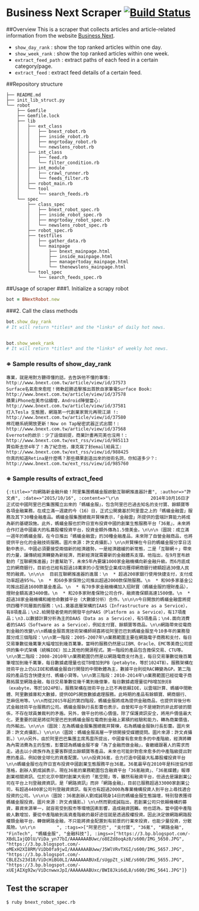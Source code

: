 # Business Next Scraper [![Build Status](https://travis-ci.org/SOA-Upstart4/Team-HW-1-Ideate-and-Scrape.svg?branch=dev)](https://travis-ci.org/SOA-Upstart4/Team-HW-1-Ideate-and-Scrape)
##Overview
This is a scraper that collects articles and article-related information from the website 
[Business Next](http://www.bnext.com.tw/).

* `show_day_rank` : show the top ranked articles within one day.
* `show_week_rank` : show the top ranked articles within one week.
* `extract_feed_path` : extract paths of each feed in a certain category/page.
* `extract_feed` : extract feed details of a certain feed.

##Repository structure
```
├── README.md
├── init_lib_struct.py
└── robot
    ├── Gemfile
    ├── Gemfile.lock
    ├── lib
    │   ├── ext_class
    │   │   ├── bnext_robot.rb
    │   │   ├── inside_robot.rb
    │   │   ├── mngrtoday_robot.rb
    │   │   └── newslens_robot.rb
    │   ├── int_class
    │   │   ├── feed.rb
    │   │   └── filter_condition.rb
    │   ├── int_module
    │   │   ├── crawl_runner.rb
    │   │   └── feeds_filter.rb
    │   ├── robot_main.rb
    │   └── tool
    │       └── search_feeds.rb
    └── spec
        ├── class_spec
        │   ├── bnext_robot_spec.rb
        │   ├── inside_robot_spec.rb
        │   ├── mngrtoday_robot_spec.rb
        │   └── newslens_robot_spec.rb
        ├── robot_spec.rb
        ├── testfiles
        │   ├── gather_data.rb
        │   └── mainpage
        │       ├── bnext_mainpage.html
        │       ├── inside_mainpage.html
        │       ├── managertoday_mainpage.html
        │       └── thenewslens_mainpage.html
        └── tool_spec
            └── search_feeds_spec.rb

```
##Usage of scraper
###1. Initialize a scrapy robot

```ruby
bot = BNextRobot.new
```

###2. Call the class methods

```ruby 
bot.show_day_rank
# It will return *titles* and the *links* of daily hot news.


bot.show_week_rank
# It will return *titles* and the *links* of weekly hot news.
```

### ※ Sample results of show_day_rank

```
專業，就是用對方聽得懂的話，去告訴他不懂的事情: http://www.bnext.com.tw/article/view/id/37573
Surface名氣愈來愈旺！微軟趁勝追擊推出首款自家筆電Surface Book: http://www.bnext.com.tw/article/view/id/37578
蘋果iPhone在美市佔續增，Android陣營當心: http://www.bnext.com.tw/article/view/id/37581
打入Tesla 生態圈，網路第一代創業家賀元再現江湖 !: http://www.bnext.com.tw/article/view/id/37580
棉花糖系統開放更新！Now on Tap秘密武器正式出關！: http://www.bnext.com.tw/article/view/id/37568
Evernote的啟示：少了這個前提，商業計畫再完美也沒用！: http://www.bnext.com.tw/ext_rss/view/id/985113
賈伯斯去世4年了！為了紀念他，庫克寫了封email給員工: http://www.bnext.com.tw/ext_rss/view/id/988425
你真的知道Retina是什麼嗎？那些蘋果創造出來的技術名詞，你知道多少？: http://www.bnext.com.tw/ext_rss/view/id/985760

```
### ※ Sample results of extract_feed
```
{:title=>"向網路新金融升級！阿里集團螞蟻金服啟動互聯網推進器計畫", :author=>"許文貞", :date=>"2015/10/16", :content=>"\r\n            2014年10月16日才正式從中國阿里巴巴集團獨立出來的「螞蟻金服」，包含阿里巴巴過去知名的支付寶、餘額寶等各項金融業務，在成立滿一週歲的今（16）日，正式公開奠基於阿里雲之上的「螞蟻金融雲」服務及其下30種金融產品。螞蟻金服集團總裁井賢棟表示，「金融雲」所提供的雲端計算能力將成為新的基礎設施。此外，螞蟻金服也於昨日宣布投資中國的創業生態服務平台「36氪」，未來將合作打造中國最大的私募股權投資平台，投資金額外傳為1.5億美金。\n\n\n（圖說：成立滿一週年的螞蟻金服，在今日推出「螞蟻金融雲」的30種金融產品，未來除了自營金融商品，也將提供平台化的金融技術服務。圖片來源：許文貞攝影。）\n\n井賢棟在今日的螞蟻金服分享日活動中表示，中國必須要接受兩個新的經濟趨勢，一是經濟趨緩的新常態，二是「互聯網＋」帶來的力量，讓傳統經濟轉變為新經濟，而新經濟就需要新的金融體系支撐。他指出，在9月宣布啟動的「互聯網推進器」計畫幫助下，未來5年內要讓1000家金融機構向新金融升級。而6月底成立的網商銀行，目前也已經有超過18萬家的小型微型企業成功獲得網商銀行總額超過30億人民幣的融資。\n\n\n  目前互聯網推進器的進展：\n  * 超過200家銀行使用快捷支付，支付成功率超過95％。\n  * 和60多家保險公司推出超過2000款保險服務。\n  * 和90多家基金公司推出超過1600款基金產品。\n  * 有70多家金融機構加入招財寶（螞蟻金服的理財產品），理財金額高達3400億。\n  * 和20多家財產保險公司合作，融資擔保額高達1500億。\n  * 超過38家金融機構和維他命數據平台（大數據分析）合作。\n\n\n今日開放的螞蟻金融雲將提供四種不同層面的服務：\n1.奠基底層架構的IAAS（Infrastructure as a Service），有8項產品；\n2.給開發者使用的開發平台PAAS（Platform as a Service），有17項產品；\n3.以數據計算分析為主的DAAS（Data as a Service），有5項產品；\n4.面向消費者的SAAS（Software as a Service），例如支付寶、餘額寶等商品。\n\n網路帶來從電商到金融的改變\n\n螞蟻金服首席技術架構師胡喜將從阿里巴巴到螞蟻金服至今10多年的業務發展分成三個階段：\n\n第一階段：2005-2007年\n業務範圍主要在網路電子商務和支付，每日交易筆數從幾萬筆大幅增加到幾百萬筆。當時的服務仍然是以IBM、Oracle、EMC等美商公司提供的集中式架構（統稱IOE）加上其他的開源程式。第一階段的產品包含擔保交易、CTU等。\n\n第二階段：2008-2010年\n業務範圍仍然是以網路電商支付為主，每日交易筆數從幾百萬筆增加到幾千萬筆，每日數據處理量也從TB增加到PB（petabyte，等於1024TB）。服務架構在技術平台上仍以IOE和螞蟻金服自行開發的中間軟體為主，數據平台則從RAC轉變為GP。第二階段的產品包含快捷支付、螞蟻小貸等。\n\n第三階段：2010-2014年\n業務範圍已經從電子商務拓展至網路金融，每日交易筆數從幾千萬到幾億筆，每日數據處理量從PB增加到EB（exabyte，等於1024PB）。服務架構在技術平台上已不再依賴IOE，以雲端計算、螞蟻中間軟體、阿里數據庫和大數據，提供ODPS開放數據處理服務。此時期的產品有餘額寶、網商銀行、芝麻信用等。\n\n而從2015年起的第四階段，螞蟻金服將成為提供金融商品，也提供背後分布式金融技術平台服務的公司。螞蟻金服執行長彭蕾也表示，自營和平台不是絕對的非此即彼的關係，不存在球員兼裁判的矛盾。另外，做平台的核心價值，除了保護資訊安全，將用戶價值最大化，更重要的就是將從阿里巴巴到螞蟻金服在電商到金融上累積的經驗和能力，轉為商業價值，向外輸出。\n\n\n（圖說：左為螞蟻金服集團總裁井賢棟，右為螞蟻金服執行長彭蕾。圖片來源：許文貞攝影。）\n\n\n（圖說：螞蟻金服高層一字排開接受媒體提問。圖片來源：許文貞攝影。）\n\n另外，由於阿里巴巴集團主席馬雲所提出，中國會有愈來愈多的中產階級，經濟將轉為內需消費為主的型態，彭蕾認為螞蟻金服不會「為了金融而做金融」，會繼續跟著人的需求而走。過去以小資族作為主要客群提出餘額寶等產品，未來也可能針對愈來愈多的中產階級提出對應的產品，例如做全球化的資產配置。\n\n投資36氪，合力打造中國最大私募股權投資平台\n\n螞蟻金服也在昨日宣布投資中國創業生態服務平台36氪。36氪最早在2010年是科技協作部落格，創辦人劉成誠表示，現在36氪的業務範圍包含融資平台「36氪融資」、「36氪媒體」報導創業相關資訊、位於北京中關村創業大街的「氪空間」等，雖然有融資平台，但過去是讓創業公司在平台上刊登融資資訊，是「網路資訊」而非「網路金融」，目前已服務超過33000家創業公司，有超過4400家公司刊登融資資訊，每天也有超過2000為專業機構投資人到平台上尋找適合投資的公司。\n\n\n（圖說：36氪創辦人劉成誠現身14日的螞蟻金服生態論壇，特別發表獲得螞蟻金服投資。圖片來源：許文貞攝影。）\n\n然而劉成誠指出，若創業公司只依賴機構的募資，募資來源單一，就容易受到股市等環境因素影響，造成融資困難。他也認為，當中國中產階級人數增加，要從中產階級到高資產階級的最好途徑就是透過股權投資。因此決定做網路網路股權類金融平台，轉做網路金融，不只能將資金配置到有前景的行業來投資，也能少量投資，分散風險。\n\r\n        ", :tags=>["阿里巴巴", "支付寶", "36氪", "網路金融", "FinTech", "螞蟻金服", "金融科技"], :imgs=>["https://3.bp.blogspot.com/-XBdLIajQDlU/ViDa_yn77bI/AAAAAAABUwc/o8EZd8oqAz8/s600/IMG_5650.JPG", "https://3.bp.blogspot.com/-oMExH2XI8RM/ViDb0fa9jwI/AAAAAAABUww/J5WlVRvTXGI/s600/IMG_5657.JPG", "https://3.bp.blogspot.com/-CBLEZs23d18/ViDcHiBG0LI/AAAAAAABUxE/sUgpZt_siNE/s600/IMG_5655.JPG", "https://3.bp.blogspot.com/-xUEjAIXg92w/ViDcnwwxJpI/AAAAAAABUxc/BWI8Jki6dL8/s600/IMG_5641.JPG"]}

```

## Test the scraper

```
$ ruby bnext_robot_spec.rb

```


